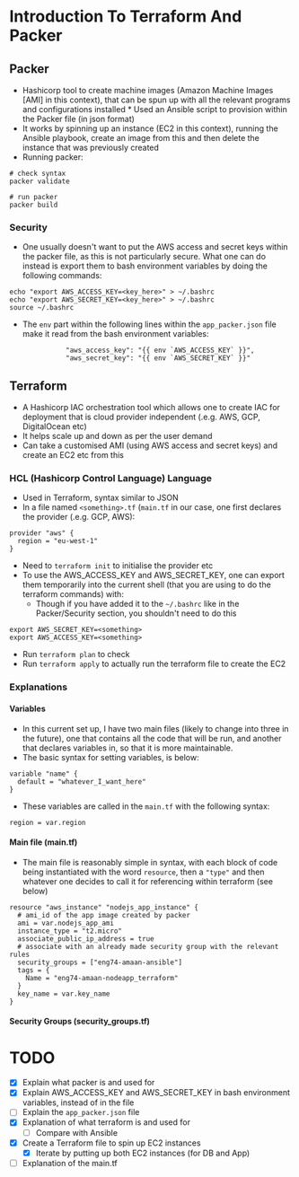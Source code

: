 # Introduction To Terraform And Packer

## Packer

* Hashicorp tool to create machine images (Amazon Machine Images [AMI] in this context), that can be spun up with all the relevant programs and configurations installed
		* Used an Ansible script to provision within the Packer file (in json format)
* It works by spinning up an instance (EC2 in this context), running the Ansible playbook, create an image from this and then delete the instance that was previously created
* Running packer:
```
# check syntax
packer validate

# run packer
packer build
```
### Security

* One usually doesn't want to put the AWS access and secret keys within the packer file, as this is not particularly secure. What one can do instead is export them to bash environment variables by doing the following commands:
```
echo "export AWS_ACCESS_KEY=<key_here>" > ~/.bashrc
echo "export AWS_SECRET_KEY=<key_here>" > ~/.bashrc
source ~/.bashrc
```
* The `env` part within the following lines within the `app_packer.json` file make it read from the bash environment variables:
```
		      "aws_access_key": "{{ env `AWS_ACCESS_KEY` }}",
		      "aws_secret_key": "{{ env `AWS_SECRET_KEY` }}"
```

## Terraform

* A Hashicorp IAC orchestration tool which allows one to create IAC for deployment that is cloud provider independent (.e.g. AWS, GCP, DigitalOcean etc)
* It helps scale up and down as per the user demand
* Can take a customised AMI (using AWS access and secret keys) and create an EC2 etc from this

### HCL (Hashicorp Control Language) Language

* Used in Terraform, syntax similar to JSON
* In a file named `<something>.tf` (`main.tf` in our case, one first declares the provider (.e.g. GCP, AWS):
```
provider "aws" {
  region = "eu-west-1"
}
```
* Need to `terraform init` to initialise the provider etc
* To use the AWS_ACCESS_KEY and AWS_SECRET_KEY, one can export them temporarily into the current shell (that you are using to do the terraform commands) with:
	* Though if you have added it to the `~/.bashrc` like in the Packer/Security section, you shouldn't need to do this
```
export AWS_SECRET_KEY=<something>
export AWS_ACCESS_KEY=<something>
```
* Run `terraform plan` to check
* Run `terraform apply` to actually run the terraform file to create the EC2

### Explanations

#### Variables

* In this current set up, I have two main files (likely to change into three in the future), one that contains all the code that will be run, and another that declares variables in, so that it is more maintainable.
* The basic syntax for setting variables, is below:
```
variable "name" {
  default = "whatever_I_want_here"
}
```
* These variables are called in the `main.tf` with the following syntax:
```
region = var.region
```

#### Main file (main.tf)

* The main file is reasonably simple in syntax, with each block of code being instantiated with the word `resource`, then a `"type"` and then whatever one decides to call it for referencing within terraform (see below)
```
resource "aws_instance" "nodejs_app_instance" {
  # ami_id of the app image created by packer
  ami = var.nodejs_app_ami
  instance_type = "t2.micro"
  associate_public_ip_address = true
  # associate with an already made security group with the relevant rules
  security_groups = ["eng74-amaan-ansible"]
  tags = {
    Name = "eng74-amaan-nodeapp_terraform"
  }
  key_name = var.key_name
}
```

#### Security Groups (security_groups.tf)
# TODO
- [x] Explain what packer is and used for
- [x] Explain AWS_ACCESS_KEY and AWS_SECRET_KEY in bash environment variables, instead of in the file
- [ ] Explain the `app_packer.json` file
- [x] Explanation of what terraform is and used for
	- [ ] Compare with Ansible
- [x] Create a Terraform file to spin up EC2 instances
	- [x] Iterate by putting up both EC2 instances (for DB and App)
- [ ] Explanation of the main.tf
